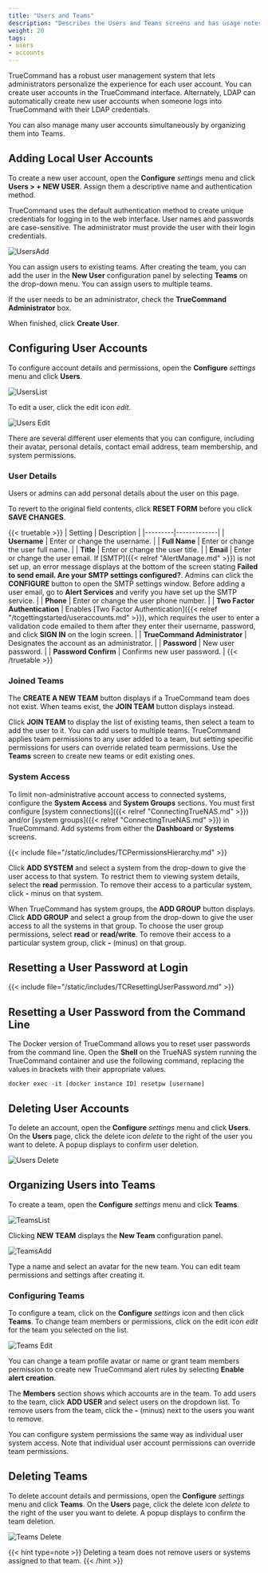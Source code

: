 ```yaml
---
title: "Users and Teams"
description: "Describes the Users and Teams screens and has usage notes for administering TrueCommand user accounts."
weight: 20
tags:
- users
- accounts
---
```


TrueCommand has a robust user management system that lets administrators personalize the experience for each user account.
You can create user accounts in the TrueCommand interface.
Alternately, LDAP can automatically create new user accounts when someone logs into TrueCommand with their LDAP credentials.

You can also manage many user accounts simultaneously by organizing them into Teams.

## Adding Local User Accounts

To create a new user account, open the **Configure** <i class="material-icons" aria-hidden="true" title="Settings">settings</i> menu and click **Users > + NEW USER**.
Assign them a descriptive name and authentication method.

TrueCommand uses the default authentication method to create unique credentials for logging in to the web interface.
User names and passwords are case-sensitive.
The administrator must provide the user with their login credentials.

![UsersAdd](/images/TrueCommand/Users/UsersNewUser.png "Adding a new user")

You can assign users to existing teams. After creating the team, you can add the user in the **New User** configuration panel by selecting **Teams** on the drop-down menu.
You can assign users to multiple teams.

If the user needs to be an administrator, check the **TrueCommand Administrator** box.

When finished, click **Create User**.

## Configuring User Accounts

To configure account details and permissions, open the **Configure** <i class="material-icons" aria-hidden="true" title="Settings">settings</i> menu and click **Users**.

![UsersList](/images/TrueCommand/Users/UsersList.png "List of Users")

To edit a user, click the edit icon <i class="material-icons" aria-hidden="true" title="Configure">edit</i>.

![Users Edit](/images/TrueCommand/Users/UsersEditUser21.png "Users Edit")

There are several different user elements that you can configure, including their avatar, personal details, contact email address, team membership, and system permissions.

### User Details

Users or admins can add personal details about the user on this page. 

To revert to the original field contents, click **RESET FORM** before you click **SAVE CHANGES**.

{{< truetable >}}
| Setting | Description |
|---------|-------------|
| **Username** | Enter or change the username. |
| **Full Name** | Enter or change the user full name. |
| **Title** | Enter or change the user title. |
| **Email** | Enter or change the user email. If [SMTP]({{< relref "AlertManage.md" >}}) is not set up, an error message displays at the bottom of the screen stating **Failed to send email. Are your SMTP settings configured?**. Admins can click the **CONFIGURE** button to open the SMTP settings window. Before adding a user email, go to **Alert Services** and verify you have set up the SMTP service. |
| **Phone** | Enter or change the user phone number. |
| **Two Factor Authentication** | Enables [Two Factor Authentication]({{< relref "/tcgettingstarted/useraccounts.md" >}}), which requires the user to enter a validation code emailed to them after they enter their username, password, and click **SIGN IN** on the login screen. |
| **TrueCommand Administrator** | Designates the account as an administrator. |
| **Password** | New user password. |
| **Password Confirm** | Confirms new user password. |
{{< /truetable >}}

### Joined Teams

The **CREATE A NEW TEAM** button displays if a TrueCommand team does not exist.
When teams exist, the **JOIN TEAM** button displays instead.

Click **JOIN TEAM** to display the list of existing teams, then select a team to add the user to it.
You can add users to multiple teams.
TrueCommand applies team permissions to any user added to a team, but setting specific permissions for users can override related team permissions.
Use the **Teams** screen to create new teams or edit existing ones.

### System Access

To limit non-administrative account access to connected systems, configure the **System Access** and **System Groups** sections.
You must first configure [system connections]({{< relref "ConnectingTrueNAS.md" >}}) and/or [system groups]({{< relref "ConnectingTrueNAS.md" >}}) in TrueCommand. Add systems from either the **Dashboard** or **Systems** screens.

{{< include file="/static/includes/TCPermissionsHierarchy.md" >}}

Click **ADD SYSTEM** and select a system from the drop-down to give the user access to that system.
To restrict them to viewing system details, select the **read** permission.
To remove their access to a particular system, click **-** minus on that system.

When TrueCommand has system groups, the **ADD GROUP** button displays.
Click **ADD GROUP** and select a group from the drop-down to give the user access to all the systems in that group.
To choose the user group permissions, select **read** or **read/write**.
To remove their access to a particular system group, click **-** (minus) on that group.

## Resetting a User Password at Login

{{< include file="/static/includes/TCResettingUserPassword.md" >}}

## Resetting a User Password from the Command Line

The Docker version of TrueCommand allows you to reset user passwords from the command line.
Open the **Shell** on the TrueNAS system running the TrueCommand container and use the following command, replacing the values in brackets with their appropriate values. 

```
docker exec -it [docker instance ID] resetpw [username]
```

## Deleting User Accounts

To delete an account, open the **Configure** <i class="material-icons" aria-hidden="true" title="Settings">settings</i> menu and click **Users**.
On the **Users** page, click the delete icon <i class="material-icons" aria-hidden="true" title="Delete">delete</i> to the right of the user you want to delete.
A popup displays to confirm user deletion.

![Users Delete](/images/TrueCommand/Users/UsersDeleteUser.png "Users Delete")

## Organizing Users into Teams

To create a team, open the **Configure** <i class="material-icons" aria-hidden="true" title="Settings">settings</i> menu and click **Teams**.

![TeamsList](/images/TrueCommand/Teams/TeamsList.png "Teams List")

Clicking **NEW TEAM** displays the **New Team** configuration panel.

![TeamsAdd](/images/TrueCommand/Teams/TeamsNewTeam.png "Teams: Add")

Type a name and select an avatar for the new team.
You can edit team permissions and settings after creating it.

### Configuring Teams

To configure a team, click on the **Configure** <i class="material-icons" aria-hidden="true" title="Settings">settings</i> icon and then click **Teams**. 
To change team members or permissions, click on the edit icon <i class="material-icons" aria-hidden="true" title="Configure">edit</i> for the team you selected on the list. 

![Teams Edit](/images/TrueCommand/Teams/TeamsEdit.png "Teams Edit")

You can change a team profile avatar or name or grant team members permission to create new TrueCommand alert rules by selecting **Enable alert creation**.

The **Members** section shows which accounts are in the team.
To add users to the team, click **ADD USER** and select users on the dropdown list.
To remove users from the team, click the **-** (minus) next to the users you want to remove.

You can configure system permissions the same way as individual user system access.
Note that individual user account permissions can override team permissions.

## Deleting Teams

To delete account details and permissions, open the **Configure** <i class="material-icons" aria-hidden="true" title="Settings">settings</i> menu and click **Teams**.
On the **Users** page, click the delete icon <i class="material-icons" aria-hidden="true" title="Delete">delete</i> to the right of the user you want to delete.
A popup displays to confirm the team deletion.

![Teams Delete](/images/TrueCommand/Teams/TeamsDeleteTeam.png "Teams Delete")

{{< hint type=note >}}
Deleting a team does not remove users or systems assigned to that team.
{{< /hint >}}
